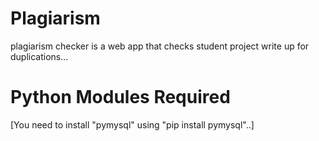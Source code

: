 # Plagiarism
plagiarism checker is a web app that checks student project write up for duplications...

# Python Modules Required 

[You need to install "pymysql" using "pip install pymysql"..]
